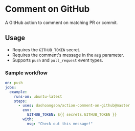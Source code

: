 # Comment on GitHub

A GitHub action to comment on matching PR or commit.

## Usage

- Requires the `GITHUB_TOKEN` secret.
- Requires the comment's message in the `msg` parameter.
- Supports `push` and `pull_request` event types.

### Sample workflow

```yaml
on: push
jobs:
  example:
    runs-on: ubuntu-latest
    steps:
      - uses: daohoangson/action-comment-on-github@master
        env:
          GITHUB_TOKEN: ${{ secrets.GITHUB_TOKEN }}
        with:
          msg: "Check out this message!"
```
